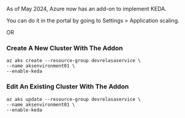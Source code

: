As of May 2024, Azure now has an add-on to implement KEDA.

You can do it in the portal by going to Settings > Application scaling.

OR

### Create A New Cluster With The Addon

```
az aks create --resource-group devrelasaservice \
--name aksenvironment01 \
--enable-keda
```


### Edit An Existing Cluster With The Addon

```
az aks update --resource-group devrelasaservice \
--name aksenvironment01 \
--enable-keda
```